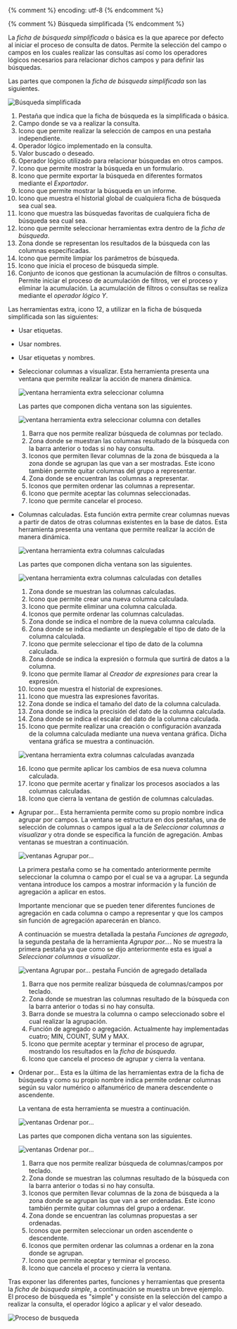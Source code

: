 {% comment %} encoding: utf-8 {% endcomment %}

{% comment %} Búsqueda simplificada {% endcomment %}

La *ficha de búsqueda simplificada* o básica es la que aparece 
por defecto al iniciar el proceso de consulta de datos. 
Permite la selección del campo o campos en los cuales realizar 
las consultas así como los operadores lógicos necesarios para 
relacionar dichos campos y para definir las búsquedas.

Las partes que componen la *ficha de búsqueda simplificada* son 
las siguientes.

![Búsqueda simplificada](simplificada_files/simplificada_detalles.png)


1. Pestaña que indica que la ficha de búsqueda es la 
   simplificada o básica.
2. Campo donde se va a realizar la consulta.
3. Icono que permite realizar la selección de campos en una 
   pestaña independiente.
4. Operador lógico implementado en la consulta.
5. Valor buscado o deseado.
6. Operador lógico utilizado para relacionar búsquedas en otros campos.
7. Icono que permite mostrar la búsqueda en un formulario.
8. Icono que permite exportar la búsqueda en diferentes 
   formatos mediante el *Exportador*.
9. Icono que permite mostrar la búsqueda en un informe.
10. Icono que muestra el historial global de cualquiera ficha de búsqueda sea cual sea.
11. Icono que muestra las búsquedas favoritas de cualquiera ficha de búsqueda sea cual sea.
12. Icono que permite seleccionar herramientas extra dentro de la *ficha de búsqueda*.
13. Zona donde se representan los resultados de la búsqueda con las columnas especificadas.
14. Icono que permite limpiar los parámetros de búsqueda.
15. Icono que inicia el proceso de búsqueda simple.
16. Conjunto de iconos que gestionan la acumulación de filtros o consultas. Permite iniciar el proceso de acumulación de filtros, ver el proceso y eliminar la acumulación. La acumulación de filtros o consultas se realiza mediante el *operador lógico Y*.

Las herramientas extra, icono 12, a utilizar en la ficha de búsqueda simplificada son las siguientes:

* Usar etiquetas.
* Usar nombres.
* Usar etiquetas y nombres.
* Seleccionar columnas a visualizar. Esta herramienta presenta una ventana que permite realizar la acción de manera dinámica.

  ![ventana herramienta extra seleccionar columna](simplificada_files/seleccionarColumnas.png)
  
  Las partes que componen dicha ventana son las siguientes.
  
  ![ventana herramienta extra seleccionar columna con detalles](simplificada_files/seleccionarColumnas_detalles.png)

  1. Barra que nos permite realizar búsqueda de columnas por teclado.
  2. Zona donde se muestran las columnas resultado de la búsqueda con la barra anterior o todas si no hay consulta.
  3. Iconos que permiten llevar columnas de la zona de búsqueda a la zona donde se agrupan las que van a ser mostradas. Este icono también permite quitar columnas del grupo a representar.
  4. Zona donde se encuentran las columnas a representar.
  5. Iconos que permiten ordenar las columnas a representar.
  6. Icono que permite aceptar las columnas seleccionadas.
  7. Icono que permite cancelar el proceso.

* Columnas calculadas. Esta función extra permite crear columnas nuevas a partir de datos de otras columnas existentes en la base de datos. Esta herramienta presenta una ventana que permite realizar la acción de manera dinámica.

  ![ventana herramienta extra columnas calculadas](simplificada_files/columnasCalculadas.png)

  Las partes que componen dicha ventana son las siguientes.

  ![ventana herramienta extra columnas calculadas con detalles](simplificada_files/columnasCalculadas_detalle.png)

  1. Zona donde se muestran las columnas calculadas.
  2. Icono que permite crear una nueva columna calculada.
  3. Icono que permite eliminar una columna calculada.
  4. Iconos que permite ordenar las columnas calculadas.
  5. Zona donde se indica el nombre de la nueva columna calculada.
  6. Zona donde se indica mediante un desplegable el tipo de dato de la columna calculada.
  7. Icono que permite seleccionar el tipo de dato de la columna calculada.
  8. Zona donde se indica la expresión o formula que surtirá de datos a la columna.
  9. Icono que permite llamar al *Creador de expresiones* para crear la expresión.
  10. Icono que muestra el historial de expresiones.
  11. Icono que muestra las expresiones favoritas.
  12. Zona donde se indica el tamaño del dato de la columna calculada.
  13. Zona donde se indica la precisión del dato de la columna calculada.
  14. Zona donde se indica el escalar del dato de la columna calculada.
  15. Icono que permite realizar una creación o configuración avanzada de la columna calculada mediante una nueva ventana gráfica. Dicha ventana gráfica se muestra a continuación.

  ![ventana herramienta extra columnas calculadas avanzada](simplificada_files/columnasCalculadas_mas.png)
  
  16. Icono que permite aplicar los cambios de esa nueva columna calculada.
  17. Icono que permite acertar y finalizar los procesos asociados a las columnas calculadas.
  18. Icono que cierra la ventana de gestión de columnas calculadas.

* Agrupar por... Esta herramienta permite como su propio nombre indica agrupar por campos. La ventana se estructura en dos pestañas, una de selección de columnas o campos igual a la de *Seleccionar columnas a visualizar* y otra donde se especifica la función de agregación. Ambas ventanas se muestran a continuación.

  ![ventanas Agrupar por...](simplificada_files/agrupar_por.png)

  La primera pestaña como se ha comentado anteriormente permite seleccionar la columna o campo por el cual se va a agrupar. La segunda ventana introduce los campos a mostrar información y la función de agregación a aplicar en estos. 
  
  Importante mencionar que se pueden tener diferentes funciones de agregación en cada columna o campo a representar y que los campos sin función de agregación aparecerán en blanco.
  
  A continuación se muestra detallada la pestaña *Funciones de agregado*, la segunda pestaña de la herramienta *Agrupar por...*. No se muestra la primera pestaña ya que como se dijo anteriormente esta es igual a *Seleccionar columnas a visualizar*.
 
  ![ventana Agrupar por... pestaña Función de agregado detallada](simplificada_files/agrupar_por_funciones_de_agregado_detalles.png)

  1. Barra que nos permite realizar búsqueda de columnas/campos por teclado.
  2. Zona donde se muestran las columnas resultado de la búsqueda con la barra anterior o todas si no hay consulta.
  3. Barra donde se muestra la columna o campo seleccionado sobre el cual realizar la agrupación.
  4. Función de agregado o agregación. Actualmente hay implementadas cuatro; MIN, COUNT, SUM y MAX.
  5. Icono que permite aceptar y terminar el proceso de agrupar, mostrando los resultados en la *ficha de búsqueda*.
  6. Icono que cancela el proceso de agrupar y cierra la ventana.

* Ordenar por... Esta es la última de las herramientas extra de la ficha de búsqueda y como su propio nombre indica permite ordenar columnas según su valor numérico o alfanumérico de manera descendente o ascendente.

  La ventana de esta herramienta se muestra a continuación.

  ![ventanas Ordenar por...](simplificada_files/ordenar_por.png)

  Las partes que componen dicha ventana son las siguientes.

  ![ventanas Ordenar por...](simplificada_files/ordenar_por_detalles.png)

  1. Barra que nos permite realizar búsqueda de columnas/campos por teclado.
  2. Zona donde se muestran las columnas resultado de la búsqueda con la barra anterior o todas si no hay consulta.
  3. Iconos que permiten llevar columnas de la zona de búsqueda a la zona donde se agrupan las que van a ser ordenadas. Este icono también permite quitar columnas del grupo a ordenar.
  4. Zona donde se encuentran las columnas propuestas a ser ordenadas.
  5. Iconos que permiten seleccionar un orden ascendente o descendente.
  6. Iconos que permiten ordenar las columnas a ordenar en la zona donde se agrupan.
  7. Icono que permite aceptar y terminar el proceso.
  8. Icono que cancela el proceso y cierra la ventana.

Tras exponer las diferentes partes, funciones y herramientas que presenta la *ficha de búsqueda simple*, a continuación se muestra un breve ejemplo. El proceso de búsqueda es "simple" y consiste en la selección del campo 
a realizar la consulta, el operador lógico a aplicar y el valor deseado.

![Proceso de busqueda](simplificada_files/simplificada_flujo.png)



